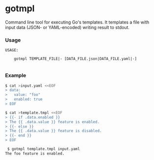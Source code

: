 # gotmpl

Command line tool for executing Go's templates. It templates a file with input data (JSON- or YAML-encoded) writing result to stdout.

### Usage

```
USAGE:

	gotmpl TEMPLATE_FILE|- [DATA_FILE.json|DATA_FILE.yaml|-]


```

### Example


```bash
$ cat >input.yaml <<EOF
> data:
>   value: "foo"
>   enabled: true
> EOF
```
```bash
$ cat >template.tmpl <<EOF
> {{- if .data.enabled }}
> The {{ .data.value }} feature is enabled.
> {{- else }}
> The {{ .data.value }} feature is disabled.
> {{- end }}
> EOF
```
```bash
 $ gotmpl template.tmpl input.yaml 
The foo feature is enabled.
```
